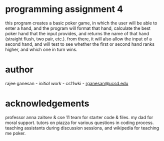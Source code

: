 # programming assignment 4

this program creates a basic poker game, in which the user will be able
to enter a hand, and the program will format that hand, calculate
the best poker hand that the input provides, and returns the name
of that hand (straight flush, two pair, etc.). from there, it will also
allow the input of a second hand, and will test to see whether the first
or second hand ranks higher, and which one in turn wins.

# author

rajee ganesan - *initial work* - cs11wki - rganesan@ucsd.edu

# acknowledgements
professor anna zaitsev & cse 11 team for starter code & files.
my dad for moral support.
tutors on piazza for various questions in coding process.
teaching assistants during discussion sessions, and
wikipedia for teaching me poker.
